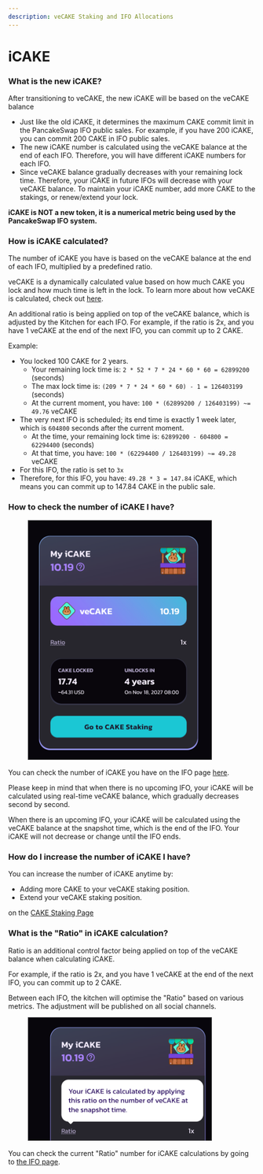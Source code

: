 ```yaml
---
description: veCAKE Staking and IFO Allocations
---
```


# iCAKE

### **What is the new iCAKE?**

After transitioning to veCAKE, the new iCAKE will be based on the veCAKE balance

* Just like the old iCAKE, it determines the maximum CAKE commit limit in the PancakeSwap IFO public sales. For example, if you have 200 iCAKE, you can commit 200 CAKE in IFO public sales.
* The new iCAKE number is calculated using the veCAKE balance at the end of each IFO. Therefore, you will have different iCAKE numbers for each IFO.
* Since veCAKE balance gradually decreases with your remaining lock time. Therefore, your iCAKE in future IFOs will decrease with your veCAKE balance. To maintain your iCAKE number, add more CAKE to the stakings, or renew/extend your lock.

**iCAKE is NOT a new token, it is a numerical metric being used by the PancakeSwap IFO system.**

### How is iCAKE calculated?

The number of iCAKE you have is based on the veCAKE balance at the end of each IFO, multiplied by a predefined ratio.

veCAKE is a dynamically calculated value based on how much CAKE you lock and how much time is left in the lock. To learn more about how veCAKE is calculated, check out [here](https://docs.pancakeswap.finance/products/vecake/faq#52f27118-bbf3-448b-9ffe-e9e1a9dd97ef).

An additional ratio is being applied on top of the veCAKE balance, which is adjusted by the Kitchen for each IFO. For example, if the ratio is 2x, and you have 1 veCAKE at the end of the next IFO, you can commit up to 2 CAKE.

Example:

* You locked 100 CAKE for 2 years.
  * Your remaining lock time is: `2 * 52 * 7 * 24 * 60 * 60 = 62899200`  (seconds)
  * The max lock time is: `(209 * 7 * 24 * 60 * 60) - 1 = 126403199` (seconds)
  * At the current moment, you have: `100 * (62899200 / 126403199) ~= 49.76` veCAKE
* The very next IFO is scheduled; its end time is exactly 1 week later, which is `604800` seconds after the current moment.
  * At the time, your remaining lock time is: `62899200 - 604800 = 62294400` (seconds)
  * At that time, you have: `100 * (62294400 / 126403199) ~= 49.28` veCAKE
* For this IFO, the ratio is set to `3x`
* Therefore, for this IFO, you have: `49.28 * 3 = 147.84` iCAKE, which means you can commit up to 147.84 CAKE in the public sale.

### How to check the number of iCAKE I have?

<figure><img src="../../.gitbook/assets/image (1) (1).png" alt="" width="375"><figcaption></figcaption></figure>

You can check the number of iCAKE you have on the IFO page [here](https://pancakeswap.finance/ifo).

Please keep in mind that when there is no upcoming IFO, your iCAKE will be calculated using real-time veCAKE balance, which gradually decreases second by second.

When there is an upcoming IFO, your iCAKE will be calculated using the veCAKE balance at the snapshot time, which is the end of the IFO. Your iCAKE will not decrease or change until the IFO ends.

### **How do I increase the number of iCAKE I have?**

You can increase the number of iCAKE anytime by:

* Adding more CAKE to your veCAKE staking position.
* Extend your veCAKE staking position.

on the [CAKE Staking Page](https://pancakeswap.finance/cake-staking)

### What is the "Ratio" in iCAKE calculation?

Ratio is an additional control factor being applied on top of the veCAKE balance when calculating iCAKE.

For example, if the ratio is 2x, and you have 1 veCAKE at the end of the next IFO, you can commit up to 2 CAKE.

Between each IFO, the kitchen will optimise the "Ratio" based on various metrics. The adjustment will be published on all social channels.

<figure><img src="../../.gitbook/assets/image (1) (1) (1).png" alt="" width="375"><figcaption></figcaption></figure>

You can check the current "Ratio" number for iCAKE calculations by going to [the IFO page](https://pancakeswap.finance/ifo).
